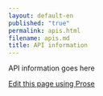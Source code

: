 ```yaml
---
layout: default-en
published: "true"
permalink: apis.html
filename: apis.md
title: API information
---
```


API information goes here

[Edit this page using Prose](http://http://prose.io/#ogpl/ogpl.github.io/edit/master/best_practices/api.md "Edit")
